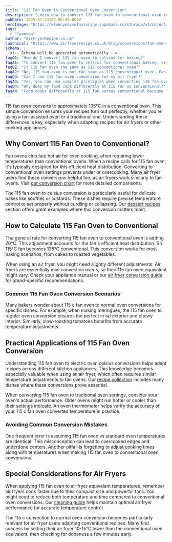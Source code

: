 ```yaml
---
title: "115 Fan Oven to Conventional Oven Conversion"
description: "Learn how to convert 115 fan oven to conventional oven temperatures quickly and accurately for perfect baking every time."
pubDate: 2025-07-23T00:00:00.000Z
heroImage: "https://klueoymssxwfnxsvcyhv.supabase.co/storage/v1/object/public/Shmucket/115-fan-oven-to-conventional-oven-conversion.png"
tags:
  - "fanoven"
author: "AirFryerRecipe.co.uk"
canonical: "https://www.airfryerrecipe.co.uk/blog/conversions/fan-oven-to-conventional-oven/115-fan-oven-to-conventional-oven-conversion"
schema: |
  <!-- Schema will be generated automatically -->
faqQ1: "How do I convert 115 fan oven to celsius for baking?"
faqA1: "To convert 115 fan oven to celsius for conventional baking, simply add 20°C. This makes 115°C fan equivalent to 135°C in a traditional oven. This adjustment ensures even cooking results across different oven types."
faqQ2: "Is 115 fan oven the same as 115 conventional oven?"
faqA2: "No, 115 fan oven is not the same as 115 conventional oven. Fan ovens circulate hot air more efficiently, so you typically need to increase the temperature by about 20°C when converting to conventional oven settings for equivalent results."
faqQ3: "Can I use 115 fan oven conversion for my air fryer?"
faqA3: "Yes, you can use similar principles when converting 115 fan oven for air fryer use. However, air fryers often require slightly lower temperatures and shorter cooking times due to their compact size and powerful airflow."
faqQ4: "Why does my food cook differently at 115 fan vs conventional?"
faqA4: "Food cooks differently at 115 fan versus conventional because fan ovens distribute heat more evenly and efficiently. The moving air transfers heat faster to food surfaces, often requiring lower temperatures than conventional ovens for the same results."
---
```

<p>115 fan oven converts to approximately 135°C in a conventional oven. This simple conversion ensures your recipes turn out perfectly, whether you're using a fan-assisted oven or a traditional one. Understanding these differences is key, especially when adapting recipes for air fryers or other cooking appliances.</p>

<h2>Why Convert 115 Fan Oven to Conventional?</h2>
<p>Fan ovens circulate hot air for even cooking, often requiring lower temperatures than conventional ovens. When a recipe calls for 115 fan oven, it's typically designed for this efficient heat distribution. Converting to conventional oven settings prevents under or overcooking. Many air fryer users find these conversions helpful too, as air fryers work similarly to fan ovens. Visit <a href=https://www.airfryerrecipe.co.uk/air-fryer-conversion-chart>our conversion chart</a> for more detailed comparisons.</p>

<p>The 115 fan oven to celsius conversion is particularly useful for delicate bakes like soufflés or custards. These dishes require precise temperature control to set properly without curdling or collapsing. Our <a href=https://www.airfryerrecipe.co.uk/recipe-category/dessert>dessert recipes</a> section offers great examples where this conversion matters most.</p>

<h2>How to Calculate 115 Fan Oven to Conventional</h2>
<p>The general rule for converting 115 fan oven to conventional oven is adding 20°C. This adjustment accounts for the fan's efficient heat distribution. So 115°C fan becomes 135°C conventional. This conversion works for most baking scenarios, from cakes to roasted vegetables.</p>

<p>When using an air fryer, you might need slightly different adjustments. Air fryers are essentially mini convection ovens, so their 115 fan oven equivalent might vary. Check your appliance manual or our <a href=https://www.airfryerrecipe.co.uk/air-fryer-conversion-chart>air fryer conversion guide</a> for brand-specific recommendations.</p>

<h3>Common 115 Fan Oven Conversion Scenarios</h3>
<p>Many bakers wonder about 115 c fan oven to normal oven conversions for specific dishes. For example, when making meringues, the 115 fan oven to regular oven conversion ensures the perfect crisp exterior and chewy interior. Similarly, slow-roasting tomatoes benefits from accurate temperature adjustments.</p>

<h2>Practical Applications of 115 Fan Oven Conversion</h2>
<p>Understanding 115 fan oven to electric oven celsius conversions helps adapt recipes across different kitchen appliances. This knowledge becomes especially valuable when using an air fryer, which often requires similar temperature adjustments to fan ovens. Our <a href=https://www.airfryerrecipe.co.uk/recipes>recipe collection</a> includes many dishes where these conversions prove essential.</p>

<p>When converting 115 fan oven to traditional oven settings, consider your oven's actual performance. Older ovens might run hotter or cooler than their settings indicate. An oven thermometer helps verify the accuracy of your 115 c fan oven converted temperature in practice.</p>

<h3>Avoiding Common Conversion Mistakes</h3>
<p>One frequent error is assuming 115 fan oven vs standard oven temperatures are identical. This misconception can lead to overcooked edges and underdone centers. Another pitfall is forgetting to adjust cooking times along with temperatures when making 115 fan oven to conventional oven conversions.</p>

<h2>Special Considerations for Air Fryers</h2>
<p>When applying 115 fan oven to air fryer equivalent temperatures, remember air fryers cook faster due to their compact size and powerful fans. You might need to reduce both temperature and time compared to conventional oven conversions. Our <a href=https://www.airfryerrecipe.co.uk/air-fryer-cleaner>cleaning guide</a> helps maintain optimal air fryer performance for accurate temperature control.</p>

<p>The 115 c convection to normal oven conversion becomes particularly relevant for air fryer users adapting conventional recipes. Many find success by setting their air fryer 10-15°C lower than the conventional oven equivalent, then checking for doneness a few minutes early.</p>
